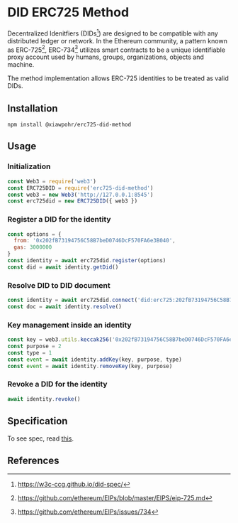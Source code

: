 # DID ERC725 Method
Decentralized Idenitfiers (DIDs[^1]) are designed to be compatible with any distributed ledger or network. In the Ethereum community, a pattern known as ERC-725[^2], ERC-734[^3] utilizes smart contracts to be a unique identifiable proxy account used by humans, groups, organizations, objects and machine.

The method implementation allows ERC-725 identities to be treated as valid DIDs.

## Installation
```
npm install @xiawpohr/erc725-did-method
```

## Usage
### Initialization
```js
const Web3 = require('web3')
const ERC725DID = require('erc725-did-method')
const web3 = new Web3('http://127.0.0.1:8545')
const erc725did = new ERC725DID({ web3 })
```

### Register a DID for the identity
```js
const options = {
  from: '0x202fB73194756C58B7beD0746DcF570FA6e3B040',
  gas: 3000000
}
const identity = await erc725did.register(options)
const did = await identity.getDid()
```

### Resolve DID to DID document
```js
const identity = await erc725did.connect('did:erc725:202fB73194756C58B7beD0746DcF570FA6e3B040')
const doc = await identity.resolve()
```

### Key management inside an identity
```js
const key = web3.utils.keccak256('0x202fB73194756C58B7beD0746DcF570FA6e3B040')
const purpose = 2
const type = 1
const event = await identity.addKey(key, purpose, type)
const event = await identity.removeKey(key, purpose)
```

### Revoke a DID for the identity
```js
await identity.revoke()
```

## Specification
To see spec, read [this](./doc/DID_Method_Spec.md).

## References
[^1]: https://w3c-ccg.github.io/did-spec/
[^2]: https://github.com/ethereum/EIPs/blob/master/EIPS/eip-725.md
[^3]: https://github.com/ethereum/EIPs/issues/734
